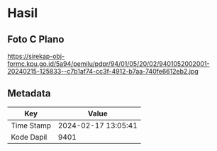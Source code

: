 # Hasil

## Foto C Plano

https://sirekap-obj-formc.kpu.go.id/5a94/pemilu/pdpr/94/01/05/20/02/9401052002001-20240215-125833--c7b1af74-cc3f-4912-b7aa-740fe6612eb2.jpg


## Metadata

| Key        | Value               |
| ---------- | ------------------- |
| Time Stamp | 2024-02-17 13:05:41 |
| Kode Dapil | 9401                |



